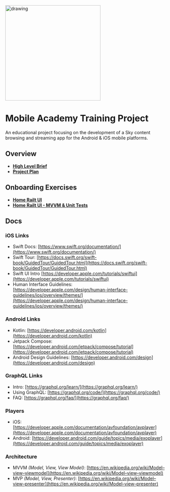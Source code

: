 <img src="https://user-images.githubusercontent.com/52349/136939032-ae5ad45b-fbd0-4f8f-8631-50eba7c85743.png" alt="drawing" width="300"/>

# Mobile Academy Training Project

An educational project focusing on the development of a Sky content browsing and streaming app for the Android & iOS mobile platforms. 

## Overview 

* [__High Level Brief__](brief.md)
* [__Project Plan__](plan.md)

## Onboarding Exercises

* [__Home Railt UI__](/exercises/homepage-ui/exercise.md)
* [__Home Railt UI - MVVM & Unit Tests__](/exercises/homepage-ui/unit-test-exercise.md)

## Docs 

### iOS Links
* Swift Docs: [https://www.swift.org/documentation/](https://www.swift.org/documentation/)
* Swift Tour: [https://docs.swift.org/swift-book/GuidedTour/GuidedTour.html](https://docs.swift.org/swift-book/GuidedTour/GuidedTour.html)
* Swift UI Intro [https://developer.apple.com/tutorials/swiftui](https://developer.apple.com/tutorials/swiftui)
* Human Interface Guidelines: [https://developer.apple.com/design/human-interface-guidelines/ios/overview/themes/](https://developer.apple.com/design/human-interface-guidelines/ios/overview/themes/)

### Android Links
* Kotlin: [https://developer.android.com/kotlin](https://developer.android.com/kotlin)
* Jetpack Compose: [https://developer.android.com/jetpack/compose/tutorial](https://developer.android.com/jetpack/compose/tutorial)
* Android Design Guidelines: [https://developer.android.com/design](https://developer.android.com/design)

### GraphQL Links
* Intro: [https://graphql.org/learn/](https://graphql.org/learn/)
* Using GraphQL: [https://graphql.org/code/](https://graphql.org/code/)
* FAQ: [https://graphql.org/faq/](https://graphql.org/faq/)

### Players
* iOS: [https://developer.apple.com/documentation/avfoundation/avplayer](https://developer.apple.com/documentation/avfoundation/avplayer)
* Android: [https://developer.android.com/guide/topics/media/exoplayer](https://developer.android.com/guide/topics/media/exoplayer)

### Architecture
* MVVM *(Model, View, View Model)*: [https://en.wikipedia.org/wiki/Model–view–viewmodel](https://en.wikipedia.org/wiki/Model–view–viewmodel)
* MVP *(Model, View, Presenter)*: [https://en.wikipedia.org/wiki/Model–view–presenter](https://en.wikipedia.org/wiki/Model–view–presenter)